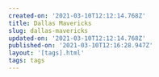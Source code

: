 ```yaml
---
created-on: '2021-03-10T12:12:14.768Z'
title: Dallas Mavericks
slug: dallas-mavericks
updated-on: '2021-03-10T12:12:14.768Z'
published-on: '2021-03-10T12:16:28.947Z'
layout: '[tags].html'
tags: tags
---
```



